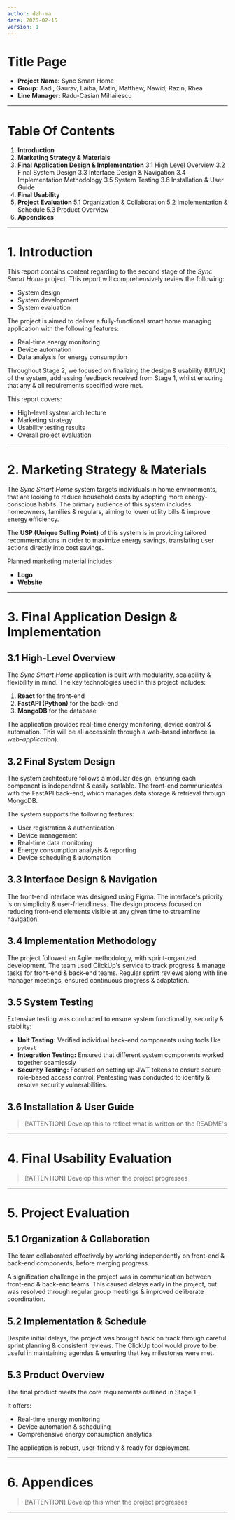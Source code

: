 ```yaml
---
author: dzh-ma
date: 2025-02-15
version: 1
---
```


# Title Page

- **Project Name:** Sync Smart Home
- **Group:** Aadi, Gaurav, Laiba, Matin, Matthew, Nawid, Razin, Rhea
- **Line Manager:** Radu-Casian Mihailescu

---

# Table Of Contents

1. **Introduction**
2. **Marketing Strategy & Materials**
3. **Final Application Design & Implementation**
    3.1 High Level Overview
    3.2 Final System Design
    3.3 Interface Design & Navigation
    3.4 Implementation Methodology
    3.5 System Testing
    3.6 Installation & User Guide
4. **Final Usability**
5. **Project Evaluation**
    5.1 Organization & Collaboration
    5.2 Implementation & Schedule
    5.3 Product Overview
6. **Appendices**

---

# 1. Introduction

This report contains content regarding to the second stage of the *Sync Smart Home* project.
This report will comprehensively review the following:
- System design
- System development
- System evaluation

The project is aimed to deliver a fully-functional smart home managing application with the following features:
- Real-time energy monitoring
- Device automation
- Data analysis for energy consumption

Throughout Stage 2, we focused on finalizing the design & usability (UI/UX) of the system,
    addressing feedback received from Stage 1, whilst ensuring that any & all requirements specified were met.

This report covers:
- High-level system architecture
- Marketing strategy
- Usability testing results
- Overall project evaluation

---

# 2. Marketing Strategy & Materials

The *Sync Smart Home* system targets individuals in home environments,
    that are looking to reduce household costs by adopting more energy-conscious habits.
The primary audience of this system includes homeowners, families & regulars,
    aiming to lower utility bills & improve energy efficiency.

The **USP (Unique Selling Point)** of this system is in providing tailored recommendations
    in order to maximize energy savings, translating user actions directly into cost savings.

Planned marketing material includes:
- **Logo**
- **Website**

---

# 3. Final Application Design & Implementation

## 3.1 High-Level Overview

The *Sync Smart Home* application is built with modularity, scalability & flexibility in mind.
The key technologies used in this project includes:
1. **React** for the front-end
2. **FastAPI (Python)** for the back-end
3. **MongoDB** for the database

The application provides real-time energy monitoring, device control & automation.
This will be all accessible through a web-based interface (a *web-application*).

## 3.2 Final System Design

The system architecture follows a modular design, ensuring each component is independent & easily scalable.
The front-end communicates with the FastAPI back-end, which manages data storage & retrieval through MongoDB.

The system supports the following features:
- User registration & authentication
- Device management
- Real-time data monitoring
- Energy consumption analysis & reporting
- Device scheduling & automation

## 3.3 Interface Design & Navigation

The front-end interface was designed using Figma.
The interface's priority is on simplicity & user-friendliness.
The design process focused on reducing front-end elements visible at any given time to streamline navigation.

## 3.4 Implementation Methodology

The project followed an Agile methodology, with sprint-organized development.
The team used ClickUp's service to track progress & manage tasks for front-end & back-end teams.
Regular sprint reviews along with line manager meetings, ensured continuous progress & adaptation.

## 3.5 System Testing

Extensive testing was conducted to ensure system functionality, security & stability:
- **Unit Testing:** Verified individual back-end components using tools like `pytest`
- **Integration Testing:** Ensured that different system components worked together seamlessly
- **Security Testing:** Focused on setting up JWT tokens to ensure secure role-based access control;
                    Pentesting was conducted to identify & resolve security vulnerabilities.

## 3.6 Installation & User Guide

> [!ATTENTION]
> Develop this to reflect what is written on the README's

---

# 4. Final Usability Evaluation

> [!ATTENTION]
> Develop this when the project progresses

---

# 5. Project Evaluation

## 5.1 Organization & Collaboration

The team collaborated effectively by working independently on front-end & back-end components,
    before merging progress.

A signification challenge in the project was in communication between front-end & back-end teams.
This caused delays early in the project, but was resolved through regular group meetings & improved deliberate coordination.

## 5.2 Implementation & Schedule

Despite initial delays, the project was brought back on track through careful sprint planning & consistent reviews.
The ClickUp tool would prove to be useful in maintaining agendas & ensuring that key milestones were met.

## 5.3 Product Overview

The final product meets the core requirements outlined in Stage 1.

It offers:
- Real-time energy monitoring
- Device automation & scheduling
- Comprehensive energy consumption analytics

The application is robust, user-friendly & ready for deployment.

---

# 6. Appendices

> [!ATTENTION]
> Develop this when the project progresses

---
